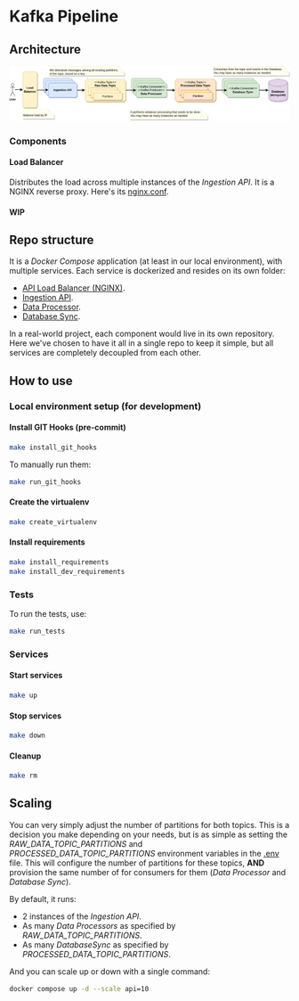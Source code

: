 # Kafka Pipeline

## Architecture

![Alt text](/docs/static/architecture.png?raw=true)


### Components

#### Load Balancer

Distributes the load across multiple instances of the _Ingestion API_.
It is a NGINX reverse proxy. Here's its [nginx.conf](/api_load_balancer/nginx.conf).

#### WIP


## Repo structure

It is a _Docker Compose_ application (at least in our local environment), with multiple services. Each service is dockerized and resides on its own folder:
 * [API Load Balancer (NGINX)](/api_load_balancer/).
 * [Ingestion API](/api/).
 * [Data Processor](/data_processor/).
 * [Database Sync](/database_sync/).

In a real-world project, each component would live in its own repository. Here we've chosen to have it all in a single repo to keep it simple, but all services are completely decoupled from each other.


## How to use

### Local environment setup (for development)

#### Install GIT Hooks (pre-commit)

```bash
make install_git_hooks
```

To manually run them:
```bash
make run_git_hooks
```

#### Create the virtualenv

```bash
make create_virtualenv
```

#### Install requirements

```bash
make install_requirements
make install_dev_requirements
```

### Tests

To run the tests, use:
```bash
make run_tests
```

### Services

#### Start services

```bash
make up
```

#### Stop services

```bash
make down
```

#### Cleanup

```bash
make rm
```


## Scaling

You can very simply adjust the number of partitions for both topics. This is a decision you make depending on your needs, but is as simple as setting the *RAW_DATA_TOPIC_PARTITIONS* and *PROCESSED_DATA_TOPIC_PARTITIONS* environment variables in the [.env](/.env) file. This will configure the number of partitions for these topics, __AND__ provision the same number of for consumers for them (_Data Processor_ and _Database Sync_).

By default, it runs:
 * 2 instances of the _Ingestion API_.
 * As many _Data Processors_ as specified by *RAW_DATA_TOPIC_PARTITIONS*.
 * As many _DatabaseSync_ as specified by *PROCESSED_DATA_TOPIC_PARTITIONS*.

And you can scale up or down with a single command:
```bash
docker compose up -d --scale api=10
```
